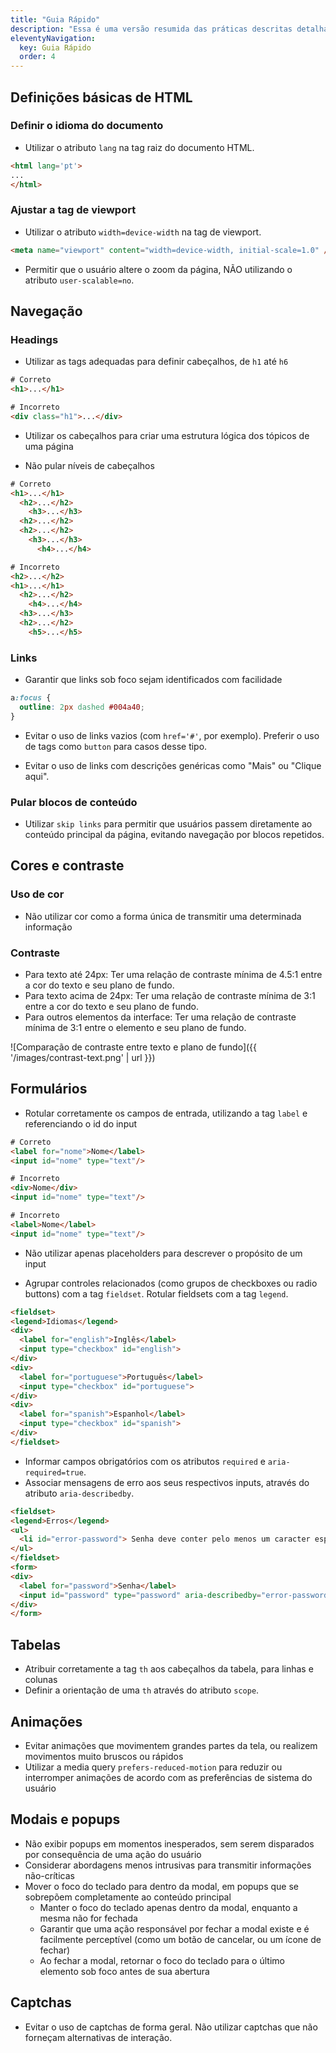 ```yaml
---
title: "Guia Rápido"
description: "Essa é uma versão resumida das práticas descritas detalhadamente na seção de Exemplos, e pode ser usada para verificar rapidamente alguns pontos essenciais para a acessibilidade de uma página."
eleventyNavigation:
  key: Guia Rápido
  order: 4
---
```


## Definições básicas de HTML

### Definir o idioma do documento
- Utilizar o atributo `lang` na tag raiz do documento HTML.

```html
<html lang='pt'>
...
</html>
```

### Ajustar a tag de viewport

- Utilizar o atributo `width=device-width` na tag de viewport.
```html
<meta name="viewport" content="width=device-width, initial-scale=1.0" />
```
- Permitir que o usuário altere o zoom da página, NÃO utilizando o atributo `user-scalable=no`.

## Navegação

### Headings

- Utilizar as tags adequadas para definir cabeçalhos, de `h1` até `h6`

```html
# Correto
<h1>...</h1>

# Incorreto
<div class="h1">...</div>
```

- Utilizar os cabeçalhos para criar uma estrutura lógica dos tópicos de uma página

- Não pular níveis de cabeçalhos

```html
# Correto
<h1>...</h1>
  <h2>...</h2>
    <h3>...</h3>
  <h2>...</h2>
  <h2>...</h2>
    <h3>...</h3>
      <h4>...</h4>

# Incorreto
<h2>...</h2>
<h1>...</h1>
  <h2>...</h2>
    <h4>...</h4>
  <h3>...</h3>
  <h2>...</h2>
    <h5>...</h5>
```

### Links

- Garantir que links sob foco sejam identificados com facilidade

```css
a:focus {
  outline: 2px dashed #004a40;
}
```

- Evitar o uso de links vazios (com `href='#'`, por exemplo). Preferir o uso de tags como `button` para casos desse tipo.

- Evitar o uso de links com descrições genéricas como "Mais" ou "Clique aqui".

### Pular blocos de conteúdo

- Utilizar `skip links` para permitir que usuários passem diretamente ao conteúdo principal da página, evitando navegação por blocos repetidos.

## Cores e contraste

### Uso de cor

- Não utilizar cor como a forma única de transmitir uma determinada informação

### Contraste

- Para texto até 24px: Ter uma relação de contraste mínima de 4.5:1 entre a cor do texto e seu plano de fundo.
- Para texto acima de 24px: Ter uma relação de contraste mínima de 3:1 entre a cor do texto e seu plano de fundo.
- Para outros elementos da interface: Ter uma relação de contraste mínima de 3:1 entre o elemento e seu plano de fundo.

![Comparação de contraste entre texto e plano de fundo]({{ '/images/contrast-text.png' | url }})

## Formulários

- Rotular corretamente os campos de entrada, utilizando a tag `label` e referenciando o id do input

```html
# Correto
<label for="nome">Nome</label>
<input id="nome" type="text"/>

# Incorreto
<div>Nome</div>
<input id="nome" type="text"/>

# Incorreto
<label>Nome</label>
<input id="nome" type="text"/>
```

- Não utilizar apenas placeholders para descrever o propósito de um input

- Agrupar controles relacionados (como grupos de checkboxes ou radio buttons) com a tag `fieldset`. Rotular fieldsets com a tag `legend`.

```html
<fieldset>
<legend>Idiomas</legend>
<div>
  <label for="english">Inglês</label>
  <input type="checkbox" id="english">
</div>
<div>
  <label for="portuguese">Português</label>
  <input type="checkbox" id="portuguese">
</div>
<div>
  <label for="spanish">Espanhol</label>
  <input type="checkbox" id="spanish">
</div>
</fieldset>
```

- Informar campos obrigatórios com os atributos `required` e `aria-required=true`.
- Associar mensagens de erro aos seus respectivos inputs, através do atributo `aria-describedby`.

```html
<fieldset>
<legend>Erros</legend>
<ul>
  <li id="error-password"> Senha deve conter pelo menos um caracter especial. </li>
</ul>
</fieldset>
<form>
<div>
  <label for="password">Senha</label>
  <input id="password" type="password" aria-describedby="error-password" invalid>
</div>
</form>
```

## Tabelas
- Atribuir corretamente a tag `th` aos cabeçalhos da tabela, para linhas e colunas
- Definir a orientação de uma `th` através do atributo `scope`.

## Animações
- Evitar animações que movimentem grandes partes da tela, ou realizem movimentos muito bruscos ou rápidos
- Utilizar a media query `prefers-reduced-motion` para reduzir ou interromper animações de acordo com as preferências de sistema do usuário

## Modais e popups
- Não exibir popups em momentos inesperados, sem serem disparados por consequência de uma ação do usuário
- Considerar abordagens menos intrusivas para transmitir informações não-críticas
- Mover o foco do teclado para dentro da modal, em popups que se sobrepõem completamente ao conteúdo principal
  - Manter o foco do teclado apenas dentro da modal, enquanto a mesma não for fechada
  - Garantir que uma ação responsável por fechar a modal existe e é facilmente perceptível (como um botão de cancelar, ou um ícone de fechar)
  - Ao fechar a modal, retornar o foco do teclado para o último elemento sob foco antes de sua abertura

## Captchas
- Evitar o uso de captchas de forma geral. Não utilizar captchas que não forneçam alternativas de interação.
